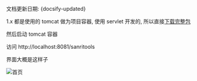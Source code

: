 文档更新日期: {docsify-updated} 

1.x 都是使用的 tomcat 做为项目容器, 使用 servlet 开发的, 所以直接[下载完整包](https://gitee.com/sanri/sanri-tools-maven/releases)

然后启动 tomcat 容器

访问 http://localhost:8081/sanritools

界面大概是这样子

![首页](http://pic.yupoo.com/sanri1993/81d03f16/30e994b3.png)